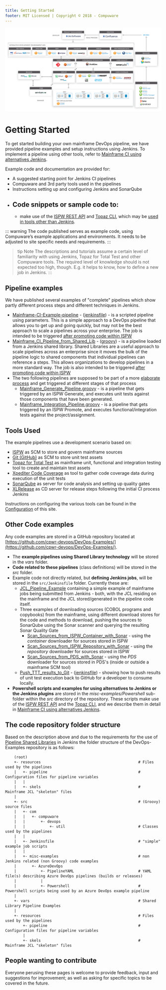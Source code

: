 ```yaml
---
title: Getting Started
footer: MIT Licensed | Copyright © 2018 - Compuware
---
```


![Toolchain](./images/toolchain.png)

# Getting Started

To get started building your own mainframe DevOps pipeline, we have provided pipeline examples and setup instructions using Jenkins. To implement a pipeline using other tools, refer to  [Mainframe CI using alternatives Jenkins](https://devops.api.compuware.com/pipelines/alternatives_to_jenkins.html).

Example code and documentation are provided for:
-   A suggested starting point for Jenkins CI pipelines
-   Compuware and 3rd party tools used in the pipelines
-   Instructions setting up and configuring Jenkins and SonarQube
-   Code snippets or sample code to:
	- 
	- make use of the  [ISPW REST API](https://devops.api.compuware.com/apis/rest_api.html)  and  [Topaz CLI](https://devops.api.compuware.com/apis/topaz_cli.html), which may be  [used in tools other than Jenkins](https://devops.api.compuware.com/pipelines/alternatives_to_jenkins.html).

::: warning
The code published serves as example code, using Compuware’s example applications and environments. It needs to be adjusted to site specific needs and requirements.
:::

> tip Note
The descriptions and tutorials assume a certain level of familiarity with using Jenkins, Topaz for Total Test and other Compuware tools. The required level of knowledge should is not expected too high, though. E.g. it helps to know, how to define a new job in Jenkins.
:::

## Pipeline examples

We have published several examples of "complete" pipelines which show partly different process steps and different techniques in Jenkins.

- [Mainframe-CI-Example-pipeline](./basic_scenario.md) - ([jenkinsfile](https://github.com/cpwr-devops/DevOps-Examples/tree/master/src/Jenkinsfile/Mainframe-CI-Example-pipeline.jenkinsfile)) - is a scripted pipeline using parameters.  This is a simple approach to a DevOps pipeline that allows you to get up and going quickly, but may not be the best approach to scale a pipelines across your enterprise. The job is intended to be triggered [after promoting code within ISPW](../pipelines/basic_scenario.md)
- [Mainframe_CI_Pipeline_from_Shared_Lib](../advanced_pipelines/readme.md#mainframe-ci-pipeline-from-shared-lib) - ([groovy](https://github.com/cpwr-devops/DevOps-Examples/blob/master/vars/Mainframe_CI_Pipeline_from_Shared_Lib.groovy)) - is a pipeline loaded from a Jenkins shared library.  Shared Libraries are a useful approach to scale pipelines across an enterprise since it moves the bulk of the pipeline logic to shared components that individual pipelines can reference a steps.  This allows organizations to develop pipelines in a more standard way.  The job is also intended to be triggered [after promoting code within ISPW](../pipelines/basic_scenario.md)
- The two following pipelines are supposed to be part of a more [elaborate process](../advanced_pipelines/elaborate_scenario.md) and get triggered at different stages of that process
    - [Mainframe_Generate_Pipeline.groovy](https://github.com/cpwr-devops/DevOps-Examples/tree/master/vars/Mainframe_Generate_Pipeline.groovy) - is a pipeline that gets triggered by an ISPW Generate, and executes unit tests against those components that have been generated.
    - [Mainframe_Integration_Pipeline.groovy](https://github.com/cpwr-devops/DevOps-Examples/tree/master/vars/Mainframe_Integration_Pipeline.groovy) - is a pipeline that gets triggered by an ISPW Promote, and executes functional/integration tests against the project/assignment.

## Tools Used

The example pipelines use a development scenario based on:

- [ISPW](https://compuware.com/ispw-source-code-management/) as SCM to store and govern mainframe sources
- [Git (GitHub)](https://github.com/) as SCM to store unit test assets
- [Topaz for Total Test](https://compuware.com/topaz-for-total-test-automation/) as mainframe unit, functional and integration testing tool to create and maintain test assets
- [Xpediter Code Coverage](https://compuware.com/xpediter-mainframe-debugging-tools/) as tool to gather code coverage data during execution of the unit tests
- [SonarQube](https://www.sonarsource.com/) as server for code analysis and setting up quality gates
- [XLRelease](https://xebialabs.com/) as CD server for release steps following the initial CI process Jenkins

Instructions on configuring the various tools can be found in the [Configuration](../tool_configuration/readme.md) of this site.

## Other Code examples

Any code examples are stored in a GitHub repository located at  [https://github.com/cpwr-devops/DevOps-Examples/](https://github.com/cpwr-devops/DevOps-Examples/).

- The **example pipelines using Shared Library technology** will be stored in the *vars* folder.
- **Code related to these pipelines** (class definitions) will be stored in the *src* folder.
- Example code not directly related, but **defining Jenkins jobs**, will be stored in the `src/Jenkinsfile` folder. Currently these are:
    - [JCL_Pipeline_Example](https://github.com/cpwr-devops/DevOps-Examples/tree/master/src/Jenkinsfile/JCL_Pipeline_Example.jenkinsfile) containing a simple example of mainframe jobs being submitted from Jenkins - both, with the JCL residing on the mainframe and the JCL stored/generated in the pipeline code itself.
    - Three examples of downloading sources (COBOL programs and copybooks) from the mainframe, using different download stores for the code and methods to download, pushing the sources to SonarQube using the Sonar scanner and querying the resulting Sonar Quality Gate
        - [Scan_Sources_from_ISPW_Container_with_Sonar](https://github.com/cpwr-devops/DevOps-Examples/tree/master/src/Jenkinsfile/Scan_Sources_from_ISPW_Container_with_Sonar.jenkinsfile) - using the *container* downloader for sources stored in ISPW
        - [Scan_Sources_from_ISPW_Repository_with_Sonar](https://github.com/cpwr-devops/DevOps-Examples/tree/master/src/Jenkinsfile/Scan_Sources_from_ISPW_Repository_with_Sonar.jenkinsfile) - using the *repository* downloader for sources stored in ISPW
        - [Scan_Sources_from_PDS_with_Sonar](https://github.com/cpwr-devops/DevOps-Examples/tree/master/src/Jenkinsfile/Scan_Sources_from_PDS_with_Sonar.jenkinsfile) - using the *PDS* downloader for sources stored in PDS's (inside or outside a mainframe SCM tool)
    - [Push_TTT_results_to_Git](../pipeline_snippets/push_ttt_results_to_git.md) - ([jenkinsfile](https://github.com/cpwr-devops/DevOps-Examples/tree/master/src/Jenkinsfile/Push_TTT_results_to_Git.jenkinsfile)) - showing how to push results of unit test execution back to GitHub for a developer to consume locally.
- **Powershell scripts and examples for using alternatives to Jenkins or the Jenkins plugins** are stored in the *misc-examples/Powershell* sub-folder within the *src* directory of the repository. These scripts make use of the [ISPW REST API]() and the [Topaz CLI](), and we describe them in detail in [Mainframe CI using alternatives Jenkins](./alternatives_to_jenkins.md).

## The code repository folder structure

Based on the description above and due to the requirements for the use of [Pipeline Shared Libraries](https://jenkins.io/doc/book/pipeline/shared-libraries/) in Jenkins the folder structure of the DevOps-Examples repository is as follows:

```
    (root)
    +- resources                                            # Files used by the pipelines
    |   +- pipeline                                         # Configuration files for pipeline variables
    |   |
    |   +- skels                                            # Mainframe JCL "skeleton" files
    |
    +- src                                                  # (Groovy) source files
    |   +- com
    |   |   +- compuware
    |   |       +- devops
    |   |           +- util                                 # Classes used by the pipelines
    |   |
    |   +- Jenkinsfile                                      # "simple" example job scripts
    |   |
    |   +- misc-examples                                    # non Jenkins related (non Groovy) code examples
    |       +- AzureDevOps
    |           +- PipelineYAML                             # YAML file(s) describing Azure DevOps pipelines (builds or releases)
    |           |
    |           +- Powershell                               # Powershell scripts being used by an Azure DevOps example pipeline
    |
    +- vars                                                 # Shared Library Pipeline Examples
    |
    +- resources                                            # Files used by the pipelines
        +- pipeline                                         # Configuration files for pipeline variables
        |
        +- skels                                            # Mainframe JCL "skeleton" files
```

## People wanting to contribute

Everyone perusing these pages is welcome to provide feedback, input and suggestions for improvement; as well as asking for specific topics to be covered in the future.
<!--stackedit_data:
eyJoaXN0b3J5IjpbMjY0MjU0NTkzLDIwNjAyNzM3MywtMTU3OD
c4ODgyMywtMTAyNzQ2MzE5LC0yMDI2NDIxNDc1XX0=
-->